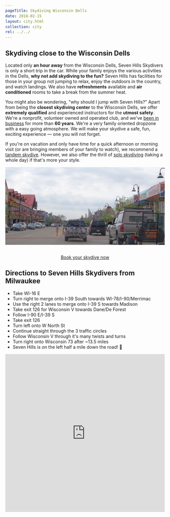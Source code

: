 ```yaml
---
pageTitle: Skydiving Wisconsin Dells
date: 2018-02-15
layout: city.html
collection: city
rel: ../../
---
```


## Skydiving close to the Wisconsin Dells

Located only __an hour away__ from the Wisconsin Dells, Seven Hills Skydivers is only a short trip in the car. While your family enjoys the various activities in the Dells, __why not add skydiving to the fun?__ Seven Hills has facilities for those in your group not jumping to relax, enjoy the outdoors in the country, and watch landings. We also have __refreshments__ available and __air conditioned__ rooms to take a break from the summer heat.

You might also be wondering, "why should I jump with Seven Hills?" Apart from being the __closest skydiving center__ to the Wisconsin Dells, we offer __extremely qualified__ and experienced instructors for the __utmost safety__. We're a nonprofit, volunteer owned and operated club, and we've [been in business](../../about-us) for more than __60 years__. We're a very family oriented dropzone with a easy going atmosphere. We will make your skydive a safe, fun, exciting experience &mdash; one you will not forget.

If you're on vacation and only have time for a quick afternoon or morning visit (or are bringing members of your family to watch), we recommend a [tandem skydive](../../tandem). However, we also offer the thrill of [solo skydiving](../../instructor-assisted-deployment) (taking a whole day) if that's more your style.

<img src="../../img/wisconsin-dells.jpg" alt="Janesville Downtown" class="full-width">

<div style="text-align: center;padding-top:2em">
	<a href="../../book-now" class="button button--primary">Book your skydive now <i class="fa fa-angle-double-right"></i></a>
</div>

## Directions to Seven Hills Skydivers from Milwaukee

 * Take WI-16 E
 * Turn right to merge onto I-39 South towards WI-78/I-90/Merrimac
 * Use the right 2 lanes to merge onto I-39 S towards Madison
 * Take exit 126 for Wisconsin V towards Dane/De Forest
 * Follow I-90 E/I-39 S
 * Take exit 126
 * Turn left onto W North St
 * Continue straight through the 3 traffic circles
 * Follow Wisconsin V through it's many twists and turns
 * Turn right onto Wisconsin 73 after ~13.5 miles
 * Seven Hills is on the left half a mile down the road! 🏁

<iframe src="https://www.google.com/maps/embed?pb=!1m28!1m12!1m3!1d371173.68778712366!2d-89.68417213773672!3d43.38132209767436!2m3!1f0!2f0!3f0!3m2!1i1024!2i768!4f13.1!4m13!3e6!4m5!1s0x8807493e07cb769d%3A0x4acd26cd280b3378!2sWisconsin+Dells%2C+Wisconsin!3m2!1d43.6274794!2d-89.7709579!4m5!1s0x88068c905a73806f%3A0x23161a6f3ddc1fe9!2sSkydive+Madison-+Seven+Hills+Skydivers+Inc%2C+7530+WI-73%2C+Marshall%2C+WI+53559!3m2!1d43.260821!2d-89.067792!5e0!3m2!1sen!2sus!4v1518814304404" width="100%" height="500" frameborder="0" style="border:0" allowfullscreen></iframe>
